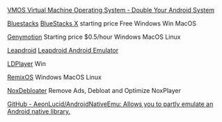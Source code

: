 
[VMOS Virtual Machine Operating System - Double Your Android System](https://www.vmos.com/)

[Bluestacks](https://www.bluestacks.com/nl/index.html)
[BlueStacks X](https://x.bluestacks.com)
starting price Free
Windows
Win MacOS

[Genymotion](https://www.genymotion.com)
Starting price $0.5/hour
Windows MacOS Linux

[Leapdroid](https://leapdroid.en.softonic.com/)
[Leapdroid Android Emulator](https://leapdroid.en.softonic.com/?ex=BB-527.1)

[LDPlayer](https://www.ldplayer.net)
Win

[RemixOS](https://www.fosshub.com/Remix-OS.html)
Windows MacOS Linux

[NoxDebloater](https://gist.github.com/Log1x/12d330ef7685d6fbc611d1d57efb5c29)
Remove Ads, Debloat and Optimize NoxPlayer

[GitHub - AeonLucid/AndroidNativeEmu: Allows you to partly emulate an Android native library.](https://github.com/AeonLucid/AndroidNativeEmu)
